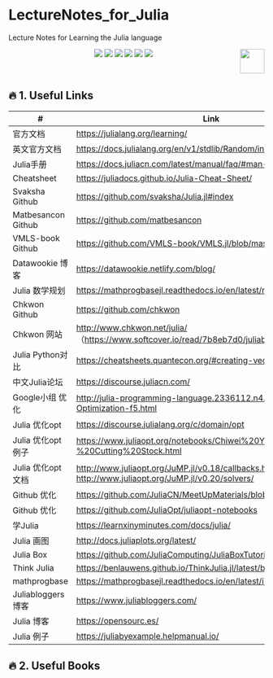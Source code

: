 # LectureNotes_for_Julia
Lecture Notes for Learning the Julia language

<p align="center">
    <a href="https://github.com/elegantcoin/LectureNotes_for_Julia"><img src="https://img.shields.io/badge/status-updating-brightgreen.svg"></a>
    <a href="https://github.com/python/cpython"><img src="https://img.shields.io/badge/Python-3.7-FF1493.svg"></a>
    <a href="https://github.com/elegantcoin/LectureNotes_for_Julia"><img src="https://img.shields.io/badge/platform-Windows%7CLinux%7CmacOS-660066.svg"></a>
    <a href="https://opensource.org/licenses/mit-license.php"><img src="https://badges.frapsoft.com/os/mit/mit.svg"></a>
    <a href="https://github.com/elegantcoin/LectureNotes_for_Julia/stargazers"><img src="https://img.shields.io/github/stars/elegantcoin/LectureNotes_for_Julia.svg?logo=github"></a>
    <a href="https://github.com/elegantcoin/LectureNotes_for_Julia/network/members"><img src="https://img.shields.io/github/forks/elegantcoin/LectureNotes_for_Julia.svg?color=blue&logo=github"></a>
    <a href="https://www.python.org/"><img src="https://upload.wikimedia.org/wikipedia/commons/c/c3/Python-logo-notext.svg" align="right" height="48" width="48" ></a>
</p>
<br />

## :fire: 1. Useful Links
#|Link|
------|------
官方文档|	https://julialang.org/learning/
英文官方文档|	https://docs.julialang.org/en/v1/stdlib/Random/index.html 
Julia手册|	https://docs.juliacn.com/latest/manual/faq/#man-scripting-1
Cheatsheet|	https://juliadocs.github.io/Julia-Cheat-Sheet/
Svaksha Github|	https://github.com/svaksha/Julia.jl#index
Matbesancon Github|	https://github.com/matbesancon 
VMLS-book Github|	https://github.com/VMLS-book/VMLS.jl/blob/master/src/iris_data.jl
Datawookie 博客|	https://datawookie.netlify.com/blog/
Julia 数学规划|	https://mathprogbasejl.readthedocs.io/en/latest/mixintprog.html
Chkwon Github|	https://github.com/chkwon
Chkwon 网站|	http://www.chkwon.net/julia/   （https://www.softcover.io/read/7b8eb7d0/juliabook）
Julia Python对比	|https://cheatsheets.quantecon.org/#creating-vectors
中文Julia论坛|	https://discourse.juliacn.com/
Google小组 优化|	http://julia-programming-language.2336112.n4.nabble.com/Julia-Optimization-f5.html
Julia 优化opt|	https://discourse.julialang.org/c/domain/opt
Julia 优化opt 例子|	https://www.juliaopt.org/notebooks/Chiwei%20Yan%20-%20Cutting%20Stock.html
Julia 优化opt 文档|	http://www.juliaopt.org/JuMP.jl/v0.18/callbacks.html http://www.juliaopt.org/JuMP.jl/v0.20/solvers/ 	
Github 优化|	https://github.com/JuliaCN/MeetUpMaterials/blob/master/Beijing2018
Github 优化|	https://github.com/JuliaOpt/juliaopt-notebooks
学Julia|	https://learnxinyminutes.com/docs/julia/
Julia 画图|	http://docs.juliaplots.org/latest/
Julia Box|	https://github.com/JuliaComputing/JuliaBoxTutorials 
Think Julia	|https://benlauwens.github.io/ThinkJulia.jl/latest/book.html 
mathprogbase|https://mathprogbasejl.readthedocs.io/en/latest/index.html 	
Juliabloggers 博客	|https://www.juliabloggers.com/ 
Julia 博客	|https://opensourc.es/ 
Julia 例子|	https://juliabyexample.helpmanual.io/ 



## :fire: 2. Useful Books
